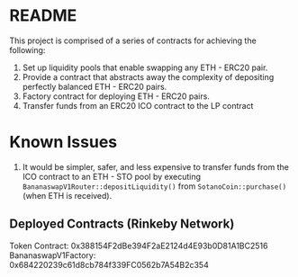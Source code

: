 # README
This project is comprised of a series of contracts for achieving the following:
1. Set up liquidity pools that enable swapping any ETH - ERC20 pair.
2. Provide a contract that abstracts away the complexity of depositing perfectly balanced ETH - ERC20 pairs.
3. Factory contract for deploying ETH - ERC20 pairs.
4. Transfer funds from an ERC20 ICO contract to the LP contract

# Known Issues
1. It would be simpler, safer, and less expensive to transfer funds from the ICO contract to an ETH - STO pool by executing `BananaswapV1Router::depositLiquidity()` from `SotanoCoin::purchase()` (when ETH is received).

## Deployed Contracts (Rinkeby Network)
Token Contract: 0x388154F2dBe394F2aE2124d4E93b0D81A1BC2516
BananaswapV1Factory: 0x684220239c61d8cb784f339FC0562b7A54B2c354
